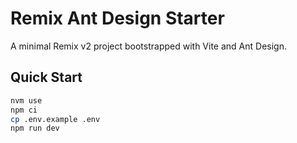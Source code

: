 # Remix Ant Design Starter

A minimal Remix v2 project bootstrapped with Vite and Ant Design.

## Quick Start

```bash
nvm use
npm ci
cp .env.example .env
npm run dev
```
